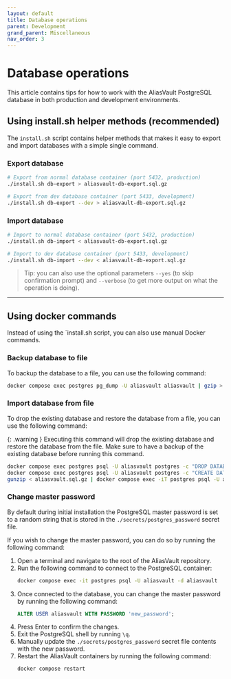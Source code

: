 ```yaml
---
layout: default
title: Database operations
parent: Development
grand_parent: Miscellaneous
nav_order: 3
---
```


# Database operations
This article contains tips for how to work with the AliasVault PostgreSQL database in both production and development environments.

## Using install.sh helper methods (recommended)
The `install.sh` script contains helper methods that makes it easy to export and import databases with a simple single command.


### Export database
```bash
# Export from normal database container (port 5432, production)
./install.sh db-export > aliasvault-db-export.sql.gz

# Export from dev database container (port 5433, development)
./install.sh db-export --dev > aliasvault-db-export.sql.gz
```

### Import database
```bash
# Import to normal database container (port 5432, production)
./install.sh db-import < aliasvault-db-export.sql.gz

# Import to dev database container (port 5433, development)
./install.sh db-import --dev < aliasvault-db-export.sql.gz
```

> Tip: you can also use the optional parameters `--yes` (to skip confirmation prompt) and `--verbose` (to get more output on what the operation is doing).

---

## Using docker commands
Instead of using the `install.sh script, you can also use manual Docker commands.

### Backup database to file
To backup the database to a file, you can use the following command:

```bash
docker compose exec postgres pg_dump -U aliasvault aliasvault | gzip > aliasvault.sql.gz
```

### Import database from file
To drop the existing database and restore the database from a file, you can use the following command:

{: .warning }
Executing this command will drop the existing database and restore the database from the file. Make sure to have a backup of the existing database before running this command.

```bash
docker compose exec postgres psql -U aliasvault postgres -c "DROP DATABASE aliasvault;" && \
docker compose exec postgres psql -U aliasvault postgres -c "CREATE DATABASE aliasvault;" && \
gunzip < aliasvault.sql.gz | docker compose exec -iT postgres psql -U aliasvault aliasvault
```

### Change master password
By default during initial installation the PostgreSQL master password is set to a random string that is stored in the `./secrets/postgres_password` secret file.

If you wish to change the master password, you can do so by running the following command:

1. Open a terminal and navigate to the root of the AliasVault repository.
2. Run the following command to connect to the PostgreSQL container:
    ```bash
    docker compose exec -it postgres psql -U aliasvault -d aliasvault
    ```
3. Once connected to the database, you can change the master password by running the following command:
    ```sql
    ALTER USER aliasvault WITH PASSWORD 'new_password';
    ```
4. Press Enter to confirm the changes.
5. Exit the PostgreSQL shell by running `\q`.
6. Manually update the `./secrets/postgres_password` secret file contents with the new password.
7. Restart the AliasVault containers by running the following command:
    ```bash
    docker compose restart
    ```

